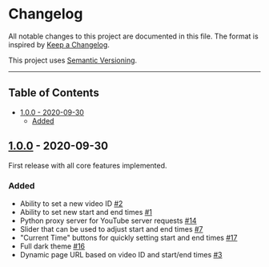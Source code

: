 # Changelog

All notable changes to this project are documented in this file. The format is inspired by [Keep a Changelog](https://keepachangelog.com/en/1.0.0/).

This project uses [Semantic Versioning](https://semver.org/spec/v2.0.0.html).

- - -

## Table of Contents

- [1.0.0 - 2020-09-30](#100---2020-09-30)
    - [Added](#added)

## [1.0.0](https://github.com/Phixyn/no-bs-looper/releases/tag/1.0.0) - 2020-09-30

First release with all core features implemented.

### Added

- Ability to set a new video ID [#2](https://github.com/Phixyn/no-bs-looper/issues/2)
- Ability to set new start and end times [#1](https://github.com/Phixyn/no-bs-looper/issues/1)
- Python proxy server for YouTube server requests [#14](https://github.com/Phixyn/no-bs-looper/issues/14)
- Slider that can be used to adjust start and end times [#7](https://github.com/Phixyn/no-bs-looper/issues/7)
- "Current Time" buttons for quickly setting start and end times [#17](https://github.com/Phixyn/no-bs-looper/issues/17)
- Full dark theme [#16](https://github.com/Phixyn/no-bs-looper/issues/16)
- Dynamic page URL based on video ID and start/end times [#3](https://github.com/Phixyn/no-bs-looper/issues/3)
